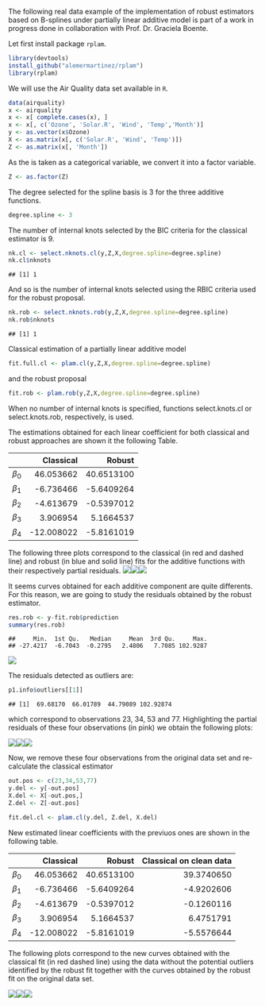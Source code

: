 The following real data example of the implementation of robust estimators based on B-splines under partially linear additive model is part of a work in progress done in collaboration with Prof. Dr. Graciela Boente.

Let first install package <code>rplam</code>.

``` r
library(devtools)
install_github("alemermartinez/rplam")
library(rplam)
```

We will use the Air Quality data set available in <code>R</code>.

``` r
data(airquality)
x <- airquality
x <- x[ complete.cases(x), ]
x <- x[, c('Ozone', 'Solar.R', 'Wind', 'Temp','Month')]
y <- as.vector(x$Ozone)
X <- as.matrix(x[, c('Solar.R', 'Wind', 'Temp')])
Z <- as.matrix(x[, 'Month'])
```

As the is taken as a categorical variable, we convert it into a factor variable.

``` r
Z <- as.factor(Z)
```

The degree selected for the spline basis is 3 for the three additive functions.

``` r
degree.spline <- 3
```

The number of internal knots selected by the BIC criteria for the classical estimator is 9.

``` r
nk.cl <- select.nknots.cl(y,Z,X,degree.spline=degree.spline)
nk.cl$nknots
```

    ## [1] 1

And so is the number of internal knots selected using the RBIC criteria used for the robust proposal.

``` r
nk.rob <- select.nknots.rob(y,Z,X,degree.spline=degree.spline)
nk.rob$nknots
```

    ## [1] 1

Classical estimation of a partially linear additive model

``` r
fit.full.cl <- plam.cl(y,Z,X,degree.spline=degree.spline)
```

and the robust proposal

``` r
fit.rob <- plam.rob(y,Z,X,degree.spline=degree.spline)
```

When no number of internal knots is specified, functions select.knots.cl or select.knots.rob, respectively, is used.

The estimations obtained for each linear coefficient for both classical and robust approaches are shown it the following Table.

|                 |   Classical|      Robust|
|-----------------|-----------:|-----------:|
| *β*<sub>0</sub> |   46.053662|  40.6513100|
| *β*<sub>1</sub> |   -6.736466|  -5.6409264|
| *β*<sub>2</sub> |   -4.613679|  -0.5397012|
| *β*<sub>3</sub> |    3.906954|   5.1664537|
| *β*<sub>4</sub> |  -12.008022|  -5.8161019|

The following three plots correspond to the classical (in red and dashed line) and robust (in blue and solid line) fits for the additive functions with their respectively partial residuals. ![](README_files/figure-markdown_github/ggplot1-1.png)![](README_files/figure-markdown_github/ggplot1-2.png)![](README_files/figure-markdown_github/ggplot1-3.png)

It seems curves obtained for each additive component are quite differents. For this reason, we are going to study the residuals obtained by the robust estimator.

``` r
res.rob <- y-fit.rob$prediction
summary(res.rob)
```

    ##     Min.  1st Qu.   Median     Mean  3rd Qu.     Max. 
    ## -27.4217  -6.7043  -0.2795   2.4806   7.7085 102.9287

![](README_files/figure-markdown_github/residuals2-1.png)

The residuals detected as outliers are:

``` r
p1.info$outliers[[1]]
```

    ## [1]  69.68170  66.01789  44.79089 102.92874

which correspond to observations 23, 34, 53 and 77. Highlighting the partial residuals of these four observations (in pink) we obtain the following plots:

![](README_files/figure-markdown_github/ggplot-highlighted-1.png)![](README_files/figure-markdown_github/ggplot-highlighted-2.png)![](README_files/figure-markdown_github/ggplot-highlighted-3.png)

Now, we remove these four observations from the original data set and re-calculate the classical estimator

``` r
out.pos <- c(23,34,53,77)
y.del <- y[-out.pos]
X.del <- X[-out.pos,]
Z.del <- Z[-out.pos]

fit.del.cl <- plam.cl(y.del, Z.del, X.del)
```

New estimated linear coefficients with the previuos ones are shown in the following table.

|                 |   Classical|      Robust|  Classical on clean data|
|-----------------|-----------:|-----------:|------------------------:|
| *β*<sub>0</sub> |   46.053662|  40.6513100|               39.3740650|
| *β*<sub>1</sub> |   -6.736466|  -5.6409264|               -4.9202606|
| *β*<sub>2</sub> |   -4.613679|  -0.5397012|               -0.1260116|
| *β*<sub>3</sub> |    3.906954|   5.1664537|                6.4751791|
| *β*<sub>4</sub> |  -12.008022|  -5.8161019|               -5.5576644|

The following plots correspond to the new curves obtained with the classical fit (in red dashed line) using the data without the potential outliers identified by the robust fit together with the curves obtained by the robust fit on the original data set.

![](README_files/figure-markdown_github/ggplot-final-1.png)![](README_files/figure-markdown_github/ggplot-final-2.png)![](README_files/figure-markdown_github/ggplot-final-3.png)
